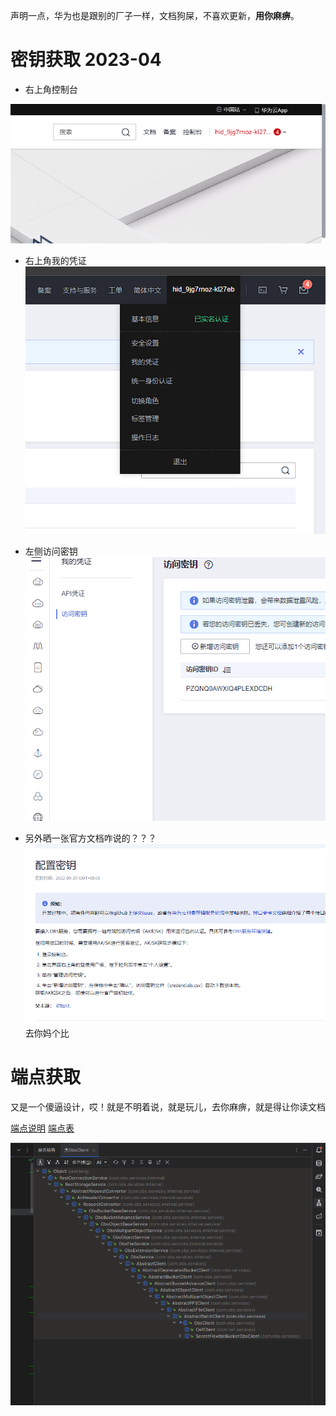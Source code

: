 声明一点，华为也是跟别的厂子一样，文档狗屎，不喜欢更新，**用你麻痹**。

# 密钥获取 2023-04

- 右上角控制台

![image-20230421032316226](assets/image-20230421032316226.png)

- 右上角我的凭证
  ![img.png](assets/img.png)

- 左侧访问密钥
  ![img_1.png](assets/img_1.png)

- 另外晒一张官方文档咋说的？？？
  ![img_2.png](assets/img_2.png)
  去你妈个比


# 端点获取

又是一个傻逼设计，哎！就是不明着说，就是玩儿，去你麻痹，就是得让你读文档

[端点说明](https://support.huaweicloud.com/productdesc-obs/obs_03_0152.html)
[端点表](https://developer.huaweicloud.com/endpoint?OBS)

![img.png](assets/img_34.png)

